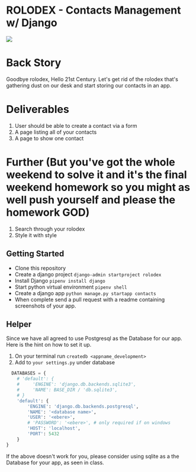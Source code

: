 # ROLODEX - Contacts Management w/ Django
![](https://cdn.mscdirect.com/global/images/ProductImages/7474251-11.jpg)
# Back Story
Goodbye rolodex, Hello 21st Century.
Let's get rid of the rolodex that's gathering dust on our desk and start storing our contacts in an app.

# Deliverables
1. User should be able to create a contact via a form
1. A page listing all of your contacts
1. A page to show one contact

# Further (But you've got the whole weekend to solve it and it's the final weekend homework so you might as well push yourself and please the homework GOD)
1. Search through your rolodex
2. Style it with style

## Getting Started
- Clone this repository
- Create a django project `django-admin startproject rolodex`
- Install Django `pipenv install django`
- Start python virtual environment `pipenv shell`
- Create a django app `python manage.py startapp contacts`
- When complete send a pull request with a readme containing screenshots of your app.

## Helper
Since we have all agreed to use Postgresql as the Database for our app. Here is the hint on how to set it up.
1. On your terminal run `createdb <appname_development>`
2. Add to `your settings.py` under database
```python
  DATABASES = {
    # 'default': {
    #     'ENGINE': 'django.db.backends.sqlite3',
    #     'NAME': BASE_DIR / 'db.sqlite3',
    # }
    'default': {
        'ENGINE': 'django.db.backends.postgresql',
        'NAME': '<database name>',
        'USER': '<ebere>',
        # 'PASSWORD': '<ebere>', # only required if on windows
        'HOST': 'localhost',
        'PORT': 5432
    }
}
```

If the above doesn't work for you, please consider using sqlite as a the Database for your app, as seen in class.



